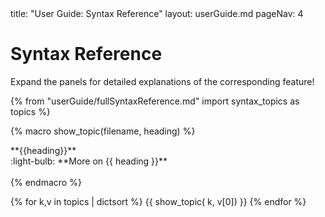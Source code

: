 <frontmatter>
  title: "User Guide: Syntax Reference"
  layout: userGuide.md
  pageNav: 4
</frontmatter>

# Syntax Reference

<box type="info">
  Expand the panels for detailed explanations of the corresponding feature!
</box>

{% from "userGuide/fullSyntaxReference.md" import syntax_topics as topics %}

{% macro show_topic(filename, heading) %}
<div class="syntax-topic">
  <md>**{{heading}}**</md>
  <include src="syntax/{{ filename }}.md#short" />
  <panel type="seamless" minimized>
    <div slot="header">
      <md>:light-bulb: **More on {{ heading }}**</md>
    </div>
    <div class="indented">
      <include src="syntax/{{ filename }}.md" />
    </div>
  </panel>
</div>
<br/>
{% endmacro %}


{% for k,v in topics | dictsort %}
{{ show_topic( k, v[0]) }}
{% endfor %}
